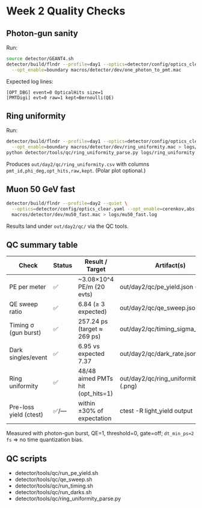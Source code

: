 # Week 2 Quality Checks

## Photon-gun sanity

Run:

```bash
source detector/GEANT4.sh
detector/build/flndr --profile=day1 --optics=detector/config/optics_clear.yaml \
  --opt_enable=boundary macros/detector/dev/one_photon_to_pmt.mac
```

Expected log lines:

```
[OPT_DBG] event=0 OpticalHits size=1
[PMTDigi] evt=0 raw=1 kept≈Bernoulli(QE)
```

## Ring uniformity

Run:

```bash
detector/build/flndr --profile=day1 --optics=detector/config/optics_clear.yaml \
  --opt_enable=boundary macros/detector/dev/ring_uniformity.mac > logs/ring_uniformity.log
python detector/tools/qc/ring_uniformity_parse.py logs/ring_uniformity.log
```

Produces `out/day2/qc/ring_uniformity.csv` with columns `pmt_id,phi_deg,opt_hits,raw,kept`.
(Polar plot optional.)

## Muon 50 GeV fast

```bash
detector/build/flndr --profile=day2 --quiet \
  --optics=detector/config/optics_clear.yaml --opt_enable=cerenkov,abs,boundary \
  macros/detector/dev/mu50_fast.mac > logs/mu50_fast.log
```

Results land under `out/day2/qc/` via the QC tools.

## QC summary table

| Check                 | Status | Result / Target                     | Artifact(s)                                 |
|----------------------|--------|-------------------------------------|---------------------------------------------|
| PE per meter         | ✅     | ~3.08×10^4 PE/m (20 evts)           | out/day2/qc/pe_yield.json (.csv)            |
| QE sweep ratio       | ✅     | 6.84 (≥ 3 expected)                 | out/day2/qc/qe_sweep.json                    |
| Timing σ (gun burst) | ✅     | 257.24 ps (target ≈ 269 ps)         | out/day2/qc/timing_sigma_gun.json           |
| Dark singles/event   | ✅     | 6.95 vs expected 7.37               | out/day2/qc/dark_rate.json                   |
| Ring uniformity      | ✅     | 48/48 aimed PMTs hit (opt_hits=1)   | out/day2/qc/ring_uniformity.csv (.png)      |
| Pre-loss yield (ctest)| ✅/—  | within ±30% of expectation          | ctest -R light_yield output                  |

Measured with photon-gun burst, QE=1, threshold=0, gate=off; `dt_min_ps≈2 fs` ⇒ no time quantization bias.

## QC scripts

- detector/tools/qc/run_pe_yield.sh
- detector/tools/qc/qe_sweep.sh
- detector/tools/qc/run_timing.sh
- detector/tools/qc/run_darks.sh
- detector/tools/qc/ring_uniformity_parse.py
